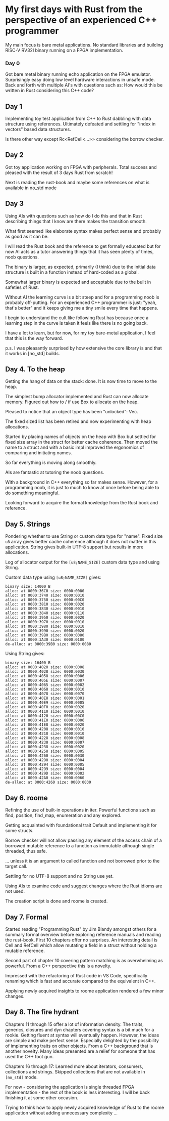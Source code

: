 # My first days with Rust from the perspective of an experienced C++ programmer

My main focus is bare metal applications. No standard libraries and building RISC-V RV32I binary running on a FPGA implementation.

### Day 0
Got bare metal binary running echo application on the FPGA emulator. Surprisingly easy doing low level hardware interactions in unsafe mode. Back and forth with multiple AI's with questions such as: How would this be written in Rust considering this C++ code?

## Day 1
Implementing toy test application from C++ to Rust dabbling with data structure using references. Ultimately defeated and settling for "index in vectors" based data structures.

Is there other way except Rc<RefCell<...>> considering the borrow checker.

## Day 2
Got toy application working on FPGA with peripherals. Total success and pleased with the result of 3 days Rust from scratch!

Next is reading the rust-book and maybe some references on what is available in no_std mode

## Day 3
Using AIs with questions such as how do I do this and that in Rust describing things that I know are there makes the transition smooth.

What first seemed like elaborate syntax makes perfect sense and probably as good as it can be.

I will read the Rust book and the reference to get formally educated but for now AI acts as a tutor answering things that it has seen plenty of times, noob questions.

The binary is larger, as expected, primarily (I think) due to the initial data structure is built in a function instead of hard-coded as a global.

Somewhat larger binary is expected and acceptable due to the built in safeties of Rust.

Without AI the learning curve is a bit steep and for a programming noob is probably off-putting. For an experienced C++ programmer is just: "yeah, that's better" and it keeps giving me a tiny smile every time that happens.

I begin to understand the cult like following Rust has because once a learning step in the curve is taken it feels like there is no going back.

I have a lot to learn, but for now, for my toy bare-metal application, I feel that this is the way forward.

p.s. I was pleasantly surprised by how extensive the core library is and that it works in [no_std] builds.

## Day 4. To the heap
Getting the hang of data on the stack: done. It is now time to move to the heap.

The simplest bump allocator implemented and Rust can now allocate memory. Figured out how to / if use Box to allocate on the heap.

Pleased to notice that an object type has been "unlocked": Vec.

The fixed sized list has been retired and now experimenting with heap allocations.

Started by placing names of objects on the heap with Box but settled for fixed size array in the struct for better cache coherence. Then moved the name to a struct and with a basic impl improved the ergonomics of comparing and initiating names.

So far everything is moving along smoothly.

AIs are fantastic at tutoring the noob questions.

With a background in C++ everything so far makes sense. However, for a programming noob, it is just to much to know at once before being able to do something meaningful.

Looking forward to acquire the formal knowledge from the Rust book and reference.

## Day 5. Strings
Pondering whether to use String or custom data type for "name". Fixed size `u8` array gives better cache coherence although it does not matter in this application. String gives built-in UTF-8 support but results in more allocations.

Log of allocator output for the `[u8;NAME_SIZE]` custom data type and using String.

Custom data type using `[u8;NAME_SIZE]` gives:
```
binary size: 14000 B
alloc: at 0000:36C0 size: 0000:0080
alloc: at 0000:3740 size: 0000:0010
alloc: at 0000:3750 size: 0000:00C0
alloc: at 0000:3810 size: 0000:0020
alloc: at 0000:3830 size: 0000:0010
alloc: at 0000:3840 size: 0000:0110
alloc: at 0000:3950 size: 0000:0020
alloc: at 0000:3970 size: 0000:0010
alloc: at 0000:3980 size: 0000:0010
alloc: at 0000:3990 size: 0000:0020
alloc: at 0000:39B0 size: 0000:0080
alloc: at 0000:3A30 size: 0000:0100
de-alloc: at 0000:39B0 size: 0000:0080
```

Using String gives:
```
binary size: 16400 B
alloc: at 0000:4020 size: 0000:0008
alloc: at 0000:4028 size: 0000:0030
alloc: at 0000:4058 size: 0000:0006
alloc: at 0000:405E size: 0000:0007
alloc: at 0000:4065 size: 0000:0002
alloc: at 0000:4068 size: 0000:0010
alloc: at 0000:4078 size: 0000:0070
alloc: at 0000:40E8 size: 0000:0001
alloc: at 0000:40E9 size: 0000:0005
alloc: at 0000:40F0 size: 0000:0020
alloc: at 0000:4110 size: 0000:0010
alloc: at 0000:4120 size: 0000:00C0
alloc: at 0000:41E0 size: 0000:0006
alloc: at 0000:41E8 size: 0000:0020
alloc: at 0000:4208 size: 0000:0010
alloc: at 0000:4218 size: 0000:0010
alloc: at 0000:4228 size: 0000:0008
alloc: at 0000:4230 size: 0000:0007
alloc: at 0000:4238 size: 0000:0020
alloc: at 0000:4258 size: 0000:0005
alloc: at 0000:4260 size: 0000:0030
alloc: at 0000:4290 size: 0000:0004
alloc: at 0000:4294 size: 0000:0005
alloc: at 0000:4299 size: 0000:0004
alloc: at 0000:429D size: 0000:0002
alloc: at 0000:42A0 size: 0000:0060
de-alloc: at 0000:4260 size: 0000:0030
```
## Day 6. roome
Refining the use of built-in operations in iter. Powerful functions such as find, position, find_map, enumeration and any explored.

Getting acquainted with foundational trait Default and implementing it for some structs.

Borrow checker will not allow passing any element of the access chain of a borrowed mutable reference to a function as immutable although single threaded, thus safe.

... unless it is an argument to called function and not borrowed prior to the target call.

Settling for no UTF-8 support and no String use yet.

Using AIs to examine code and suggest changes where the Rust idioms are not used.

The creation script is done and roome is created.

## Day 7. Formal
Started reading "Programming Rust" by Jim Blandy amongst others for a summary formal overview before exploring reference manuals and reading the rust-book. First 10 chapters offer no surprises. An interesting detail is Cell<T> and RefCell<T> which allow mutating a field in a struct without holding a mutable reference.

Second part of chapter 10 covering pattern matching is as overwhelming as powerful. From a C++ perspective this is a novelty.

Impressed with the refactoring of Rust code in VS Code, specifically renaming which is fast and accurate compared to the equivalent in C++.

Applying newly acquired insights to roome application rendered a few minor changes.

## Day 8. The fire hydrant
Chapters 11 through 15 offer a lot of information density. The traits, generics, closures and dyn chapters covering syntax is a bit much for a rookie. Getting fluent at syntax will eventually happen. However, the ideas are simple and make perfect sense. Especially delighted by the possibility of implementing traits on other objects. From a C++ background that is another novelty. Many ideas presented are a relief for someone that has used the C++ foot gun.

Chapters 16 through 17: Learned more about iterators, consumers, collections and strings. Skipped collections that are not available in `[no_std]` mode.

For now - considering the application is single threaded FPGA implementation - the rest of the book is less interesting. I will be back finishing it at some other occasion. 

Trying to think how to apply newly acquired knowledge of Rust to the roome application without adding unnecessary complexity ...
